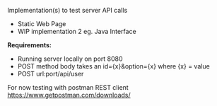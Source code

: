 Implementation(s) to test server API calls
* Static Web Page
* WIP implementation 2 eg. Java Interface

**Requirements:**
   * Running server locally on port 8080
   * POST method body takes an id={x}&option={x} where {x} = value
   * POST url:port/api/user
   
For now testing with postman REST client https://www.getpostman.com/downloads/
